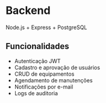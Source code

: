 # Backend

Node.js + Express + PostgreSQL

## Funcionalidades
- Autenticação JWT
- Cadastro e aprovação de usuários
- CRUD de equipamentos
- Agendamento de manutenções
- Notificações por e-mail
- Logs de auditoria
